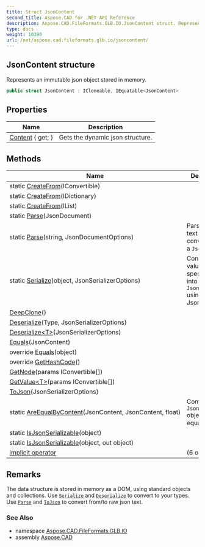 ```yaml
---
title: Struct JsonContent
second_title: Aspose.CAD for .NET API Reference
description: Aspose.CAD.FileFormats.GLB.IO.JsonContent struct. Represents an immutable json object stored in memory
type: docs
weight: 10390
url: /net/aspose.cad.fileformats.glb.io/jsoncontent/
---
```

## JsonContent structure

Represents an immutable json object stored in memory.

```csharp
public struct JsonContent : ICloneable, IEquatable<JsonContent>
```

## Properties

| Name | Description |
| --- | --- |
| [Content](../../aspose.cad.fileformats.glb.io/jsoncontent/content/) { get; } | Gets the dynamic json structure. |

## Methods

| Name | Description |
| --- | --- |
| static [CreateFrom](../../aspose.cad.fileformats.glb.io/jsoncontent/createfrom/#createfrom_2)(IConvertible) |  |
| static [CreateFrom](../../aspose.cad.fileformats.glb.io/jsoncontent/createfrom/#createfrom)(IDictionary) |  |
| static [CreateFrom](../../aspose.cad.fileformats.glb.io/jsoncontent/createfrom/#createfrom_1)(IList) |  |
| static [Parse](../../aspose.cad.fileformats.glb.io/jsoncontent/parse/#parse_1)(JsonDocument) |  |
| static [Parse](../../aspose.cad.fileformats.glb.io/jsoncontent/parse/#parse)(string, JsonDocumentOptions) | Parses a json text an converts it to a `JsonContent` |
| static [Serialize](../../aspose.cad.fileformats.glb.io/jsoncontent/serialize/)(object, JsonSerializerOptions) | Converts the value of a specified type into a `JsonContent` using JsonSerializer. |
| [DeepClone](../../aspose.cad.fileformats.glb.io/jsoncontent/deepclone/)() |  |
| [Deserialize](../../aspose.cad.fileformats.glb.io/jsoncontent/deserialize/#deserialize)(Type, JsonSerializerOptions) |  |
| [Deserialize&lt;T&gt;](../../aspose.cad.fileformats.glb.io/jsoncontent/deserialize/#deserialize_1)(JsonSerializerOptions) |  |
| [Equals](../../aspose.cad.fileformats.glb.io/jsoncontent/equals/#equals)(JsonContent) |  |
| override [Equals](../../aspose.cad.fileformats.glb.io/jsoncontent/equals/#equals_1)(object) |  |
| override [GetHashCode](../../aspose.cad.fileformats.glb.io/jsoncontent/gethashcode/)() |  |
| [GetNode](../../aspose.cad.fileformats.glb.io/jsoncontent/getnode/)(params IConvertible[]) |  |
| [GetValue&lt;T&gt;](../../aspose.cad.fileformats.glb.io/jsoncontent/getvalue/)(params IConvertible[]) |  |
| [ToJson](../../aspose.cad.fileformats.glb.io/jsoncontent/tojson/)(JsonSerializerOptions) |  |
| static [AreEqualByContent](../../aspose.cad.fileformats.glb.io/jsoncontent/areequalbycontent/)(JsonContent, JsonContent, float) | Compares two `JsonContent` objects for equality. |
| static [IsJsonSerializable](../../aspose.cad.fileformats.glb.io/jsoncontent/isjsonserializable/#isjsonserializable)(object) |  |
| static [IsJsonSerializable](../../aspose.cad.fileformats.glb.io/jsoncontent/isjsonserializable/#isjsonserializable_1)(object, out object) |  |
| [implicit operator](../../aspose.cad.fileformats.glb.io/jsoncontent/op_implicit/#op_implicit) |  (6 operators) |

## Remarks

The data structure is stored in memory as a DOM, using standard objects and collections. Use [`Serialize`](./serialize/) and [`Deserialize`](./deserialize/) to convert to your types. Use [`Parse`](./parse/) and [`ToJson`](./tojson/) to convert from/to raw json text.

### See Also

* namespace [Aspose.CAD.FileFormats.GLB.IO](../../aspose.cad.fileformats.glb.io/)
* assembly [Aspose.CAD](../../)


